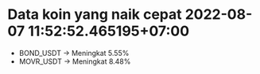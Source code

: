 # Data koin yang naik cepat 2022-08-07 11:52:52.465195+07:00

* BOND_USDT -> Meningkat 5.55%
* MOVR_USDT -> Meningkat 8.48%
